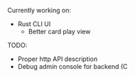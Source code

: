Currently working on:

* Rust CLI UI
  * Better card play view

TODO:

* Proper http API description
* Debug admin console for backend (C